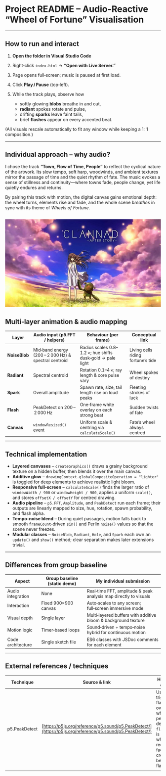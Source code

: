 # Project README – Audio-Reactive “Wheel of Fortune” Visualisation

---

## How to run and interact

1. **Open the folder in Visual Studio Code**
2. Right‑click `index.html` → **“Open with Live Server.”**
3. Page opens full‑screen; music is paused at first load.
4. Click **Play / Pause** (top‑left).
5. While the track plays, observe how

   * softly glowing **blobs** breathe in and out,
   * **radiant** spokes rotate and pulse,
   * drifting **sparks** leave faint tails,
   * brief **flashes** appear on every accented beat.

(All visuals rescale automatically to fit any window while keeping a 1 : 1 composition.)

---

## Individual approach – why audio?

I chose the track **“Town, Flow of Time, People”** to reflect the cyclical nature of the artwork. Its slow tempo, soft harp, woodwinds, and ambient textures mirror the passage of time and the quiet rhythm of fate. The music evokes a sense of stillness and continuity—where towns fade, people change, yet life quietly endures and returns.

By pairing this track with motion, the digital canvas gains emotional depth: the wheel turns, elements rise and fade, and the whole scene *breathes* in sync with its theme of *Wheels of Fortune*.

![Town, Flow of Time, People - Clannad](assets/clannad.jpg)
---

## Multi‑layer animation & audio mapping

| Layer         | Audio input (p5.FFT / helpers)                       | Behaviour (per frame)                                      | Conceptual link                    |
| ------------- | ---------------------------------------------------- | ---------------------------------------------------------- | ---------------------------------- |
| **NoiseBlob** | Mid‑band energy (200 – 2 000 Hz) & spectral centroid | Radius scales 0.8–1.2 ×; hue shifts dusk‑gold → pale light | Living cells riding fortune’s tide |
| **Radiant**   | Spectral centroid                                    | Rotation 0.1–4 ×; ray length & core pulse vary             | Wheel spokes of destiny            |
| **Spark**     | Overall amplitude                                    | Spawn rate, size, tail length rise on loud peaks           | Fleeting strokes of luck           |
| **Flash**     | PeakDetect on 200 – 2 000 Hz                         | One‑frame white overlay on each strong beat                | Sudden twists of fate              |
| **Canvas**    | `windowResized()` event                              | Uniform scale & centring via `calculateScale()`            | Fate’s wheel always centred        |

---

## Technical implementation

* **Layered canvases** – `createGraphics()` draws a grainy background texture on a hidden buffer, then blends it over the main canvas.
* **Additive glow** – `drawingContext.globalCompositeOperation = "lighter"` is toggled for deep elements to achieve realistic light bloom.
* **Responsive full‑screen** – `calculateScale()` finds the larger ratio of `windowWidth / 900` or `windowHeight / 900`, applies a uniform `scale()`, and stores `offsetX / offsetY` for centred drawing.
* **Audio pipeline** – `p5.FFT`, `Amplitude`, and `PeakDetect` run each frame; their outputs are linearly mapped to size, hue, rotation, spawn probability, and flash alpha.
* **Tempo‑noise blend** – During quiet passages, motion falls back to smooth `frameCount`‑driven `sin()` and Perlin `noise()` values so that the scene never freezes.
* **Modular classes** – `NoiseBlob`, `Radiant`, `Hole`, and `Spark` each own an `update()` and `show()` method; clear separation makes later extensions trivial.

---

## Differences from group baseline

| Aspect            | Group baseline (static demo) | My individual submission                                         |
| ----------------- | ---------------------------- | ---------------------------------------------------------------- |
| Audio integration | None                         | Real‑time FFT, amplitude & peak analysis map directly to visuals |
| Interaction       | Fixed 900×900 canvas         | Auto‑scales to any screen; full‑screen immersive mode            |
| Visual depth      | Single layer                 | Multi‑layered buffers with additive bloom & background texture   |
| Motion logic      | Timer‑based loops            | Sound‑driven + tempo‑noise hybrid for continuous motion          |
| Code architecture | Single sketch file           | ES6 classes with JSDoc comments for each element                 |

---

## External references / techniques

| Technique     | Source & link                                                                                            | How it was adapted                                                                                                                          |   |
| ------------- | -------------------------------------------------------------------------------------------------------- | ------------------------------------------------------------------------------------------------------------------------------------------- | - |
| p5.PeakDetect | [https://p5js.org/reference/p5.sound/p5.PeakDetect/](https://p5js.org/reference/p5.sound/p5.PeakDetect/) | Used to trigger a flash overlay: when a peak is detected `flashAlpha` is set and a white rectangle fades out, creating beat‑synced flashes. |   |
|               |                                                                                                          |                                                                                                                                             |   |
